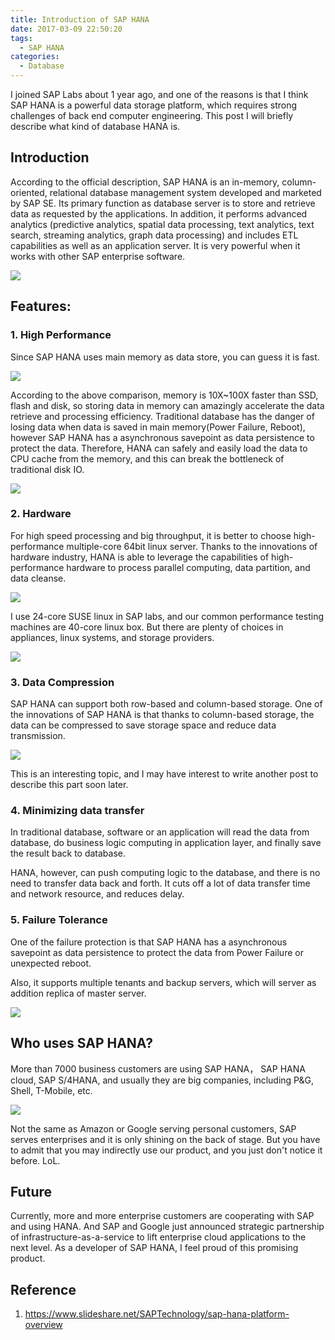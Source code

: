 ```yaml
---
title: Introduction of SAP HANA
date: 2017-03-09 22:50:20
tags:
  - SAP HANA
categories:
  - Database
---
```

I joined SAP Labs about 1 year ago, and one of the reasons is that I think SAP HANA is a powerful data storage platform, which requires strong challenges of back end computer engineering. This post I will briefly describe what kind of database HANA is.
<!--more-->

## Introduction

According to the official description, SAP HANA is an in-memory, column-oriented, relational database management system developed and marketed by SAP SE. Its primary function as database server is to store and retrieve data as requested by the applications. In addition, it performs advanced analytics (predictive analytics, spatial data processing, text analytics, text search, streaming analytics, graph data processing) and includes ETL capabilities as well as an application server. It is very powerful when it works with other SAP enterprise software.

![](http://res.cloudinary.com/dxdsd8err/image/upload/v1489120995/Screen_Shot_2017-03-09_at_10.16.43_PM_ra8cjq.bmp)

## Features:

### 1. High Performance

Since SAP HANA uses main memory as data store, you can guess it is fast.

![](http://res.cloudinary.com/dxdsd8err/image/upload/v1489121339/1345039203_7744_hjakht.jpg)

According to the above comparison, memory is 10X~100X faster than SSD, flash and disk, so storing data in memory can amazingly accelerate the data retrieve and processing efficiency. Traditional database has the danger of losing data when data is saved in main memory(Power Failure, Reboot), however SAP HANA has a asynchronous savepoint as data persistence to protect the data. Therefore, HANA can safely and easily load the data to CPU cache from the memory, and this can break the bottleneck of traditional disk IO.

![](http://res.cloudinary.com/dxdsd8err/image/upload/v1489121346/1345049766_6976_oznwqq.jpg)

### 2. Hardware

For high speed processing and big throughput, it is better to choose high-performance multiple-core 64bit linux server. Thanks to the innovations of hardware industry, HANA is able to leverage the capabilities of high-performance hardware to process parallel computing, data partition, and data cleanse.

![](http://res.cloudinary.com/dxdsd8err/image/upload/v1489121040/Screen_Shot_2017-03-09_at_10.31.48_PM_xmq52h.bmp)

I use 24-core SUSE linux in SAP labs, and our common performance testing machines are 40-core linux box. But there are plenty of choices in appliances, linux systems, and storage providers.

![](http://res.cloudinary.com/dxdsd8err/image/upload/v1489120852/Screen_Shot_2017-03-09_at_10.18.05_PM_pujudi.bmp)

### 3. Data Compression
SAP HANA can support both row-based and column-based storage. One of the innovations of SAP HANA is that thanks to column-based storage, the data can be compressed to save storage space and reduce data transmission.

![](http://res.cloudinary.com/dxdsd8err/image/upload/v1489121055/Screen_Shot_2017-03-09_at_10.35.06_PM_setnxt.bmp)

This is an interesting topic, and I may have interest to write another post to describe this part soon later.

### 4. Minimizing data transfer

In traditional database, software or an application will read the data from database, do business logic computing in application layer, and finally save the result back to database.

HANA, however, can push computing logic to the database, and there is no need to transfer data back and forth. It cuts off a lot of data transfer time and network resource, and reduces delay.

### 5. Failure Tolerance

One of the failure protection is that SAP HANA has a asynchronous savepoint as data persistence to protect the data from Power Failure or unexpected reboot.

Also, it supports multiple tenants and backup servers, which will server as addition replica of master server.

![](http://res.cloudinary.com/dxdsd8err/image/upload/v1489121019/Screen_Shot_2017-03-09_at_10.28.45_PM_ydjdmh.bmp)

## Who uses SAP HANA?
More than 7000 business customers are using SAP HANA， SAP HANA cloud, SAP S/4HANA, and usually they are big companies, including P&G, Shell, T-Mobile, etc.

![](https://image.slidesharecdn.com/saphanacloudportal-november2013-131121063933-phpapp01/95/sap-hana-cloud-portal-overview-presentation-6-638.jpg?cb=1385016090)

Not the same as Amazon or Google serving personal customers, SAP serves enterprises and it is only shining on the back of stage. But you have to admit that you may indirectly use our product, and you just don't notice it before. LoL.

## Future

Currently, more and more enterprise customers are cooperating with SAP and using HANA. And SAP and Google just announced strategic partnership of infrastructure-as-a-service to lift enterprise cloud applications to the next level. As a developer of SAP HANA, I feel proud of this promising product.

## Reference
1. https://www.slideshare.net/SAPTechnology/sap-hana-platform-overview
